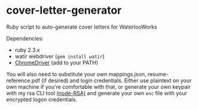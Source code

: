 # cover-letter-generator

Ruby script to auto-generate cover letters for WaterlooWorks

Dependencies:
- ruby 2.3.x
- watir webdriver (`gem install watir`)
- [ChromeDriver](https://sites.google.com/a/chromium.org/chromedriver/) (add to your PATH)

You will also need to substitute your own mappings.json, resume-reference.pdf (if desired) and login credentials. Either use plaintext on your own machine if you're comfortable with that, or generate your own keypair with my rsa CLI tool [(node-RSA)](https://github.com/aopal/node-rsa) and generate your own `enc` file with your encrypted logon credentials.

